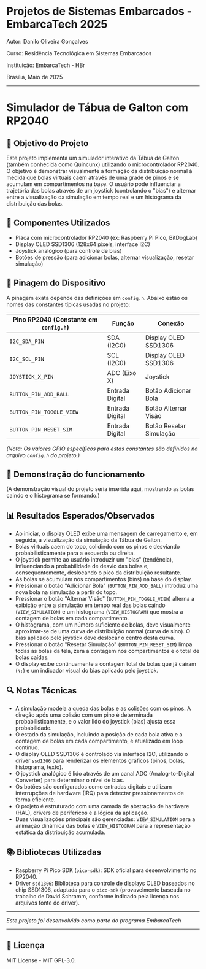 # Projetos de Sistemas Embarcados - EmbarcaTech 2025

Autor: Danilo Oliveira Gonçalves

Curso: Residência Tecnológica em Sistemas Embarcados

Instituição: EmbarcaTech - HBr

Brasília, Maio de 2025

---

# Simulador de Tábua de Galton com RP2040

## 🎯 Objetivo do Projeto

Este projeto implementa um simulador interativo da Tábua de Galton (também conhecida como Quincunx) utilizando o microcontrolador RP2040. O objetivo é demonstrar visualmente a formação da distribuição normal à medida que bolas virtuais caem através de uma grade de pinos e se acumulam em compartimentos na base. O usuário pode influenciar a trajetória das bolas através de um joystick (controlando o "bias") e alternar entre a visualização da simulação em tempo real e um histograma da distribuição das bolas.

## 🔧 Componentes Utilizados

- Placa com microcontrolador RP2040 (ex: Raspberry Pi Pico, BitDogLab)
- Display OLED SSD1306 (128x64 pixels, interface I2C)
- Joystick analógico (para controle de bias)
- Botões de pressão (para adicionar bolas, alternar visualização, resetar simulação)

## 📌 Pinagem do Dispositivo

A pinagem exata depende das definições em `config.h`. Abaixo estão os nomes das constantes típicas usadas no projeto:

| Pino RP2040 (Constante em `config.h`) | Função          | Conexão                |
|---------------------------------------|-----------------|------------------------|
| `I2C_SDA_PIN`                         | SDA (I2C0)      | Display OLED SSD1306   |
| `I2C_SCL_PIN`                         | SCL (I2C0)      | Display OLED SSD1306   |
| `JOYSTICK_X_PIN`                      | ADC (Eixo X)    | Joystick               |
| `BUTTON_PIN_ADD_BALL`                 | Entrada Digital | Botão Adicionar Bola   |
| `BUTTON_PIN_TOGGLE_VIEW`              | Entrada Digital | Botão Alternar Visão   |
| `BUTTON_PIN_RESET_SIM`                | Entrada Digital | Botão Resetar Simulação|

*(Nota: Os valores GPIO específicos para estas constantes são definidos no arquivo `config.h` do projeto.)*

## 📸 Demonstração do funcionamento

<!-- Você pode inserir um GIF ou imagem da simulação aqui -->
<!-- Exemplo: ![Demonstração da Tábua de Galton](assets/galton_board_sim.gif) -->
(A demonstração visual do projeto seria inserida aqui, mostrando as bolas caindo e o histograma se formando.)

## 📊 Resultados Esperados/Observados

- Ao iniciar, o display OLED exibe uma mensagem de carregamento e, em seguida, a visualização da simulação da Tábua de Galton.
- Bolas virtuais caem do topo, colidindo com os pinos e desviando probabilisticamente para a esquerda ou direita.
- O joystick permite ao usuário introduzir um "bias" (tendência), influenciando a probabilidade de desvio das bolas e, consequentemente, deslocando o pico da distribuição resultante.
- As bolas se acumulam nos compartimentos (bins) na base do display.
- Pressionar o botão "Adicionar Bola" (`BUTTON_PIN_ADD_BALL`) introduz uma nova bola na simulação a partir do topo.
- Pressionar o botão "Alternar Visão" (`BUTTON_PIN_TOGGLE_VIEW`) alterna a exibição entre a simulação em tempo real das bolas caindo (`VIEW_SIMULATION`) e um histograma (`VIEW_HISTOGRAM`) que mostra a contagem de bolas em cada compartimento.
- O histograma, com um número suficiente de bolas, deve visualmente aproximar-se de uma curva de distribuição normal (curva de sino). O bias aplicado pelo joystick deve deslocar o centro desta curva.
- Pressionar o botão "Resetar Simulação" (`BUTTON_PIN_RESET_SIM`) limpa todas as bolas da tela, zera a contagem nos compartimentos e o total de bolas caídas.
- O display exibe continuamente a contagem total de bolas que já caíram (`N:`) e um indicador visual do bias aplicado pelo joystick.

## 🔍 Notas Técnicas

- A simulação modela a queda das bolas e as colisões com os pinos. A direção após uma colisão com um pino é determinada probabilisticamente, e o valor lido do joystick (bias) ajusta essa probabilidade.
- O estado da simulação, incluindo a posição de cada bola ativa e a contagem de bolas em cada compartimento, é atualizado em loop contínuo.
- O display OLED SSD1306 é controlado via interface I2C, utilizando o driver `ssd1306` para renderizar os elementos gráficos (pinos, bolas, histograma, texto).
- O joystick analógico é lido através de um canal ADC (Analog-to-Digital Converter) para determinar o nível de bias.
- Os botões são configurados como entradas digitais e utilizam interrupções de hardware (IRQ) para detectar pressionamentos de forma eficiente.
- O projeto é estruturado com uma camada de abstração de hardware (HAL), drivers de periféricos e a lógica da aplicação.
- Duas visualizações principais são gerenciadas: `VIEW_SIMULATION` para a animação dinâmica das bolas e `VIEW_HISTOGRAM` para a representação estática da distribuição acumulada.

## 📚 Bibliotecas Utilizadas

- Raspberry Pi Pico SDK (`pico-sdk`): SDK oficial para desenvolvimento no RP2040.
- Driver `ssd1306`: Biblioteca para controle de displays OLED baseados no chip SSD1306, adaptada para o `pico-sdk` (provavelmente baseada no trabalho de David Schramm, conforme indicado pela licença nos arquivos fonte do driver).

---

*Este projeto foi desenvolvido como parte do programa EmbarcaTech*

---

## 📜 Licença
MIT License - MIT GPL-3.0.


